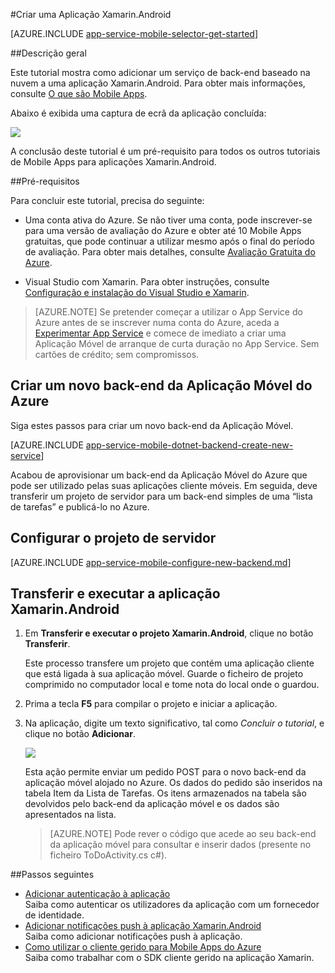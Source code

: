 <properties
    pageTitle="Introdução às Mobile Apps do Azure para aplicações Xamarin.Android"
    description="Siga este tutorial para começar a utilizar Mobile Apps do Azure para desenvolvimento do Xamarin.Android"
    services="app-service\mobile"
    documentationCenter="xamarin"
    authors="ggailey777"
    manager="erikre"
    editor="" />

<tags
    ms.service="app-service-mobile"
    ms.workload="mobile"
    ms.tgt_pltfrm="mobile-xamarin-android"
    ms.devlang="dotnet"
    ms.topic="hero-article"
    ms.date="05/03/2016"
    ms.author="glenga" />

#Criar uma Aplicação Xamarin.Android

[AZURE.INCLUDE [app-service-mobile-selector-get-started](../../includes/app-service-mobile-selector-get-started.md)]

##Descrição geral

Este tutorial mostra como adicionar um serviço de back-end baseado na nuvem a uma aplicação Xamarin.Android. Para obter mais informações, consulte [O que são Mobile Apps](app-service-mobile-value-prop.md).

Abaixo é exibida uma captura de ecrã da aplicação concluída:

![][0]

A conclusão deste tutorial é um pré-requisito para todos os outros tutoriais de Mobile Apps para aplicações Xamarin.Android.

##Pré-requisitos

Para concluir este tutorial, precisa do seguinte:

* Uma conta ativa do Azure. Se não tiver uma conta, pode inscrever-se para uma versão de avaliação do Azure e obter até 10 Mobile Apps gratuitas, que pode continuar a utilizar mesmo após o final do período de avaliação. Para obter mais detalhes, consulte [Avaliação Gratuita do Azure](https://azure.microsoft.com/pricing/free-trial/).

* Visual Studio com Xamarin. Para obter instruções, consulte [Configuração e instalação do Visual Studio e Xamarin](https://msdn.microsoft.com/library/mt613162.aspx).  
 
>[AZURE.NOTE] Se pretender começar a utilizar o App Service do Azure antes de se inscrever numa conta do Azure, aceda a [Experimentar App Service](https://tryappservice.azure.com/?appServiceName=mobile) e comece de imediato a criar uma Aplicação Móvel de arranque de curta duração no App Service. Sem cartões de crédito; sem compromissos.

## Criar um novo back-end da Aplicação Móvel do Azure

Siga estes passos para criar um novo back-end da Aplicação Móvel.

[AZURE.INCLUDE [app-service-mobile-dotnet-backend-create-new-service](../../includes/app-service-mobile-dotnet-backend-create-new-service.md)]

Acabou de aprovisionar um back-end da Aplicação Móvel do Azure que pode ser utilizado pelas suas aplicações cliente móveis. Em seguida, deve transferir um projeto de servidor para um back-end simples de uma “lista de tarefas” e publicá-lo no Azure.

## Configurar o projeto de servidor

[AZURE.INCLUDE [app-service-mobile-configure-new-backend.md](../../includes/app-service-mobile-configure-new-backend.md)]

## Transferir e executar a aplicação Xamarin.Android

1. Em **Transferir e executar o projeto Xamarin.Android**, clique no botão **Transferir**.

    Este processo transfere um projeto que contém uma aplicação cliente que está ligada à sua aplicação móvel. Guarde o ficheiro de projeto comprimido no computador local e tome nota do local onde o guardou.

2. Prima a tecla **F5** para compilar o projeto e iniciar a aplicação.

3. Na aplicação, digite um texto significativo, tal como _Concluir o tutorial_, e clique no botão **Adicionar**.

    ![][10]

    Esta ação permite enviar um pedido POST para o novo back-end da aplicação móvel alojado no Azure. Os dados do pedido são inseridos na tabela Item da Lista de Tarefas. Os itens armazenados na tabela são devolvidos pelo back-end da aplicação móvel e os dados são apresentados na lista.

    > [AZURE.NOTE] Pode rever o código que acede ao seu back-end da aplicação móvel para consultar e inserir dados (presente no ficheiro ToDoActivity.cs c#).

##Passos seguintes

* [Adicionar autenticação à aplicação ](app-service-mobile-xamarin-android-get-started-users.md)  
Saiba como autenticar os utilizadores da aplicação com um fornecedor de identidade.
* [Adicionar notificações push à aplicação Xamarin.Android](app-service-mobile-xamarin-android-get-started-push.md)  
Saiba como adicionar notificações push à aplicação.
* [Como utilizar o cliente gerido para Mobile Apps do Azure](app-service-mobile-dotnet-how-to-use-client-library.md)  
Saiba como trabalhar com o SDK cliente gerido na aplicação Xamarin. 


<!-- Images. -->
[0]: ./media/app-service-mobile-xamarin-android-get-started/mobile-quickstart-completed-android.png
[6]: ./media/app-service-mobile-xamarin-android-get-started/mobile-portal-quickstart-xamarin.png
[8]: ./media/app-service-mobile-xamarin-android-get-started/mobile-xamarin-project-android-vs.png
[9]: ./media/app-service-mobile-xamarin-android-get-started/mobile-xamarin-project-android-xs.png
[10]: ./media/app-service-mobile-xamarin-android-get-started/mobile-quickstart-startup-android.png

<!-- URLs. -->
[Portal do Azure]: https://azure.portal.com/
[Visual Studio]: https://go.microsoft.com/fwLink/p/?LinkID=534203



<!--HONumber=Jun16_HO2-->


